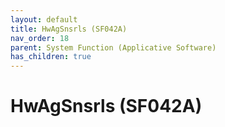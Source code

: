 ```yaml
---
layout: default
title: HwAgSnsrls (SF042A)
nav_order: 18
parent: System Function (Applicative Software)
has_children: true
---
```

# HwAgSnsrls (SF042A)
